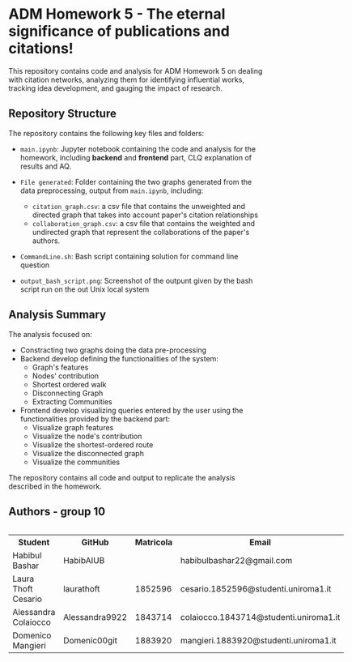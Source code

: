 # ADM Homework 5 - The eternal significance of publications and citations!

This repository contains code and analysis for ADM Homework 5 on dealing with citation networks, analyzing them for identifying influential works, tracking idea development, and gauging the impact of research.

## Repository Structure

The repository contains the following key files and folders:

- `main.ipynb`: Jupyter notebook containing the code and analysis for the homework, including **backend** and **frontend** part, CLQ explanation of results and AQ.

- `File generated`: Folder containing the two graphs generated from the data preprocessing, output from `main.ipynb`, including:
  - `citation_graph.csv`:  a csv file that contains the unweighted and directed graph that takes into account paper's citation relationships
  - `collaboration_graph.csv`: a csv file that contains the weighted and undirected graph that represent the collaborations of the paper's authors.
  
- `CommandLine.sh`: Bash script containing solution for command line question 

- `output_bash_script.png`: Screenshot of the outpunt given by the bash script run on the out Unix local system

## Analysis Summary

The analysis focused on:

- Constracting two graphs doing the data pre-processing
- Backend develop defining the functionalities of the system:
   - Graph's features
   - Nodes' contribution
   - Shortest ordered walk
   - Disconnecting Graph
   - Extracting Communities
- Frontend develop visualizing queries entered by the user using the functionalities provided by the backend part:
   - Visualize graph features
   - Visualize the node's contribution
   - Visualize the shortest-ordered route
   - Visualize the disconnected graph
   - Visualize the communities

The repository contains all code and output to replicate the analysis described in the homework.

## Authors - group 10

<div style="float: left;">
    <table>
        <tr>
            <th>Student</th>
            <th>GitHub</th>
            <th>Matricola</th>
            <th>Email</th>
        </tr>
        <tr>
            <td>Habibul Bashar</td>
            <td>HabibAIUB</td>
            <td></td>
            <td>habibulbashar22@gmail.com</td>
        </tr>
        <tr>
            <td>Laura Thoft Cesario</td>
            <td>laurathoft</td>
            <td>1852596</td>
            <td>cesario.1852596@studenti.uniroma1.it</td>
        </tr>
        <tr>
            <td>Alessandra Colaiocco</td>
            <td>Alessandra9922</td>
            <td>1843714</td>
            <td>colaiocco.1843714@studenti.uniroma1.it</td>
        </tr>
        <tr>
            <td>Domenico Mangieri</td>
            <td>Domenic00git</td>
            <td>1883920</td>
            <td>mangieri.1883920@studenti.uniroma1.it</td>
        </tr>
    </table>
</div>

